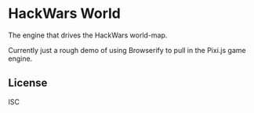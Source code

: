 # HackWars World

The engine that drives the HackWars world-map.

Currently just a rough demo of using Browserify to pull in the Pixi.js
game engine.

## License

ISC
